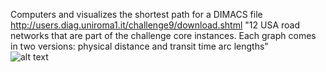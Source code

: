 Computers and visualizes the shortest path for a DIMACS file http://users.diag.uniroma1.it/challenge9/download.shtml 
"12 USA road networks that are part of the challenge core instances. Each graph comes in two versions: physical distance and transit time arc lengths"  
![alt text](https://i.imgur.com/Yxycf7o.png)
